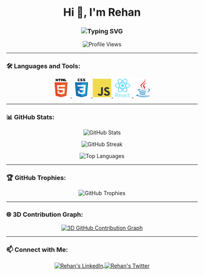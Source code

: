 <h1 align="center">Hi 👋, I'm Rehan</h1>
<h3 align="center">
  <img src="https://readme-typing-svg.herokuapp.com?font=Fira+Code&size=22&pause=1000&color=36BCF7&center=true&vCenter=true&width=435&lines=Full+Stack+Developer;Java%2C+JavaScript%2C+HTML%2C+CSS%2C+React+Enthusiast" alt="Typing SVG" />
</h3>

<p align="center">
  <img src="https://komarev.com/ghpvc/?username=dark-coder-rehan&label=Profile%20views&color=0e75b6&style=flat" alt="Profile Views" />
</p>

---

### 🛠️ Languages and Tools:

<p align="center">
  <a href="https://www.w3.org/html/" target="_blank" rel="noreferrer">
    <img src="https://raw.githubusercontent.com/devicons/devicon/master/icons/html5/html5-original-wordmark.svg" alt="HTML5" width="50" height="50"/> 
  </a>
  <a href="https://www.w3schools.com/css/" target="_blank" rel="noreferrer">
    <img src="https://raw.githubusercontent.com/devicons/devicon/master/icons/css3/css3-original-wordmark.svg" alt="CSS3" width="50" height="50"/> 
  </a>
  <a href="https://developer.mozilla.org/en-US/docs/Web/JavaScript" target="_blank" rel="noreferrer">
    <img src="https://raw.githubusercontent.com/devicons/devicon/master/icons/javascript/javascript-original.svg" alt="JavaScript" width="50" height="50"/>
  </a>
  <a href="https://reactjs.org/" target="_blank" rel="noreferrer">
    <img src="https://raw.githubusercontent.com/devicons/devicon/master/icons/react/react-original-wordmark.svg" alt="React" width="50" height="50"/>
  </a>
  <a href="https://www.java.com" target="_blank" rel="noreferrer">
    <img src="https://raw.githubusercontent.com/devicons/devicon/master/icons/java/java-original.svg" alt="Java" width="50" height="50"/> 
  </a>
</p>

---

### 📊 GitHub Stats:

<p align="center">
  <img src="https://github-readme-stats.vercel.app/api?username=dark-coder-rehan&show_icons=true&locale=en&theme=radical" alt="GitHub Stats" />
</p>

<p align="center">
  <img src="https://github-readme-streak-stats.herokuapp.com/?user=dark-coder-rehan&theme=radical" alt="GitHub Streak" />
</p>

<p align="center">
  <img src="https://github-readme-stats.vercel.app/api/top-langs?username=dark-coder-rehan&show_icons=true&locale=en&layout=compact&theme=radical" alt="Top Languages" />
</p>

---

### 🏆 GitHub Trophies:

<p align="center">
  <img src="https://github-profile-trophy.vercel.app/?username=dark-coder-rehan&theme=onedark&no-frame=true" alt="GitHub Trophies" />
</p>

---

### 🌐 3D Contribution Graph:

<p align="center">
  <a href="https://skyline.github.com/dark-coder-rehan/2024">
    <img src="https://github.com/dark-coder-rehan/github-3d-contrib/raw/main/assets/profile-2024.gif" alt="3D GitHub Contribution Graph" />
  </a>
</p>

---

### 📫 Connect with Me:

<p align="center">
  <a href="https://linkedin.com/in/your-linkedin" target="blank">
    <img align="center" src="https://img.icons8.com/ios-filled/50/000000/linkedin.png" alt="Rehan's LinkedIn" width="40" />
  </a>
  <a href="https://twitter.com/your-twitter" target="blank">
    <img align="center" src="https://img.icons8.com/ios-filled/50/000000/twitter.png" alt="Rehan's Twitter" width="40" />
  </a>
</p>

